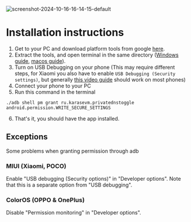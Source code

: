![screenshot-2024-10-16-16-14-15-default](https://github.com/user-attachments/assets/b0915771-c5c2-433c-8817-865b71ed4658)
# Installation instructions

1. Get to your PC and download platform tools from google [here](https://developer.android.com/studio/releases/platform-tools).
2. Extract the tools, and open terminal in the same directory ([Windows guide](https://youtu.be/6vVFmOcIADg?t=38), [macos guide](https://www.howtogeek.com/210147/how-to-open-terminal-in-the-current-os-x-finder-location/)).
3. Turn on USB Debugging on your phone (This may require different steps, for Xiaomi you also have to enable `USB Debugging (Security settings)`, but generally [this video guide](https://youtu.be/Ucs34BkfPB0?t=29) should work on most phones)
4. Connect your phone to your PC
5. Run this command in the terminal

```
./adb shell pm grant ru.karasevm.privatednstoggle android.permission.WRITE_SECURE_SETTINGS
```

6. That's it, you should have the app installed.


## Exceptions
Some problems when granting permission through adb

### MIUI (Xiaomi, POCO)
Enable "USB debugging (Security options)" in "Developer options". Note that this is a separate option from "USB debugging".

### ColorOS (OPPO & OnePlus)
Disable "Permission monitoring" in "Developer options".
